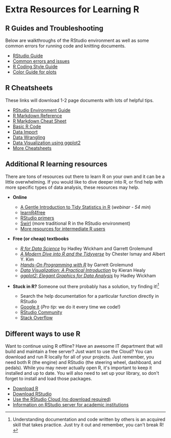 # Extra Resources for Learning R

## R Guides and Troubleshooting
Below are walkthroughs of the RStudio environment as well as some common errors for running code and knitting documents.

- [RStudio Guide](https://drive.google.com/file/d/1O9jSXFWokTMiOCWXHVJP2iacX7D2r43v/view?usp=sharing)
- [Common errors and issues](https://docs.google.com/document/d/1fWiqTo0wqPwIpD0ezTVLHodj-7SUN9id-kvvlJOznvY/edit?usp=sharing)
- [R Coding Style Guide](http://adv-r.had.co.nz/Style.html)
- [Color Guide for plots](http://www.stat.columbia.edu/~tzheng/files/Rcolor.pdf)

## R Cheatsheets
These links will download 1-2 page documents with lots of helpful tips.

- [RStudio Environment Guide](https://github.com/rstudio/cheatsheets/raw/master/rstudio-ide.pdf)
- [R Markdown Reference](https://www.rstudio.com/wp-content/uploads/2015/03/rmarkdown-reference.pdf)
- [R Markdown Cheat Sheet](https://github.com/rstudio/cheatsheets/raw/master/rmarkdown-2.0.pdf)
- [Basic R Code](http://github.com/rstudio/cheatsheets/raw/master/base-r.pdf)
- [Data Import](https://github.com/rstudio/cheatsheets/raw/master/data-import.pdf)
- [Data Wrangling](https://github.com/rstudio/cheatsheets/raw/master/data-transformation.pdf)
- [Data Visualization using ggplot2](https://github.com/rstudio/cheatsheets/raw/master/data-visualization-2.1.pdf)
- [More Cheatsheets](https://www.rstudio.com/resources/cheatsheets/)

## Additional R learning resources
There are tons of resources out there to learn R on your own and it can be a little overwhelming. If you would like to dive deeper into R, or find help with more specific types of data analysis, these resources may help.

- **Online**
    - [A Gentle Introduction to Tidy Statistics in R](https://www.rstudio.com/resources/webinars/a-gentle-introduction-to-tidy-statistics-in-r/) (*webinar - 54 min*)
    - [learnR4free](https://www.learnr4free.com/index.html)
    - [RStudio primers](https://rstudio.cloud/learn/primers)
    - [Swirl](http://swirlstats.com/) (more traditional R in the RStudio environment)
    - [More resources for intermediate R users](https://education.rstudio.com/learn/intermediate/)

- **Free (or cheap) textbooks**
    - [*R for Data Science*](https://r4ds.had.co.nz/) by Hadley Wickham and Garrett Grolemund
    - [*A Modern Dive into R and the Tidyverse*](https://moderndive.com/) by Chester Ismay and Albert Y. Kim
    - [*Hands-On Programming with R*](https://rstudio-education.github.io/hopr/) by Garrett Grolemund
    - [*Data Visualization: A Practical Introduction*](https://kieranhealy.org/publications/dataviz/) by Kieran Healy
    - [*ggplot2: Elegant Graphics for Data Analysis*](https://www.amazon.com/dp/0387981403/) by Hadley Wickham

- **Stuck in R?** Someone out there probably has a solution, try finding it![^1]
    - Search the help documentation for a particular function directly in RStudio
    - [Google it](https://www.google.com/) (*Pro tip:* we do it every time we code!)
    - [RStudio Community](https://community.rstudio.com/)
    - [Stack Overflow](https://stackoverflow.com/questions/tagged/r)

[^1]: Understanding documentation and code written by others is an acquired skill that takes practice. Just try it out and remember, you can't break R!
    

## Different ways to use R
Want to continue using R offline? Have an awesome IT department that will build and maintain a free server? Just want to use the Cloud? You can download and run R locally for all of your projects. Just remember, you need both R (the engine) and RStudio (the steering wheel, dashboard, and pedals). While you may never actually open R, it's important to keep it installed and up to date. You will also need to set up your library, so don't forget to install and load those packages.

- [Download R](https://www.r-project.org/)
- [Download RStudio](https://www.rstudio.com/)
- [Use the RStudio Cloud (no download required)](https://rstudio.cloud/)
- [Information on RStudio server for academic institutions](https://www.rstudio.com/pricing/academic-pricing/)
